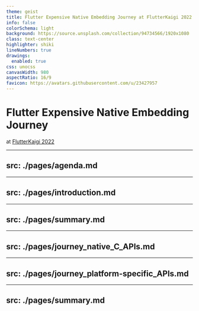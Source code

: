 ```yaml
---
theme: geist
title: Flutter Expensive Native Embedding Journey at FlutterKaigi 2022
info: false
colorSchema: light
background: https://source.unsplash.com/collection/94734566/1920x1080
class: text-center
highlighter: shiki
lineNumbers: true
drawings:
  enabled: true
css: unocss
canvasWidth: 980
aspectRatio: 16/9
favicon: https://avatars.githubusercontent.com/u/23427957
---
```


# Flutter Expensive Native Embedding Journey

at [FlutterKaigi 2022](https://flutterkaigi.jp/2022/)

<div class="abs-br m-6 flex gap-2">
  <a href="https://github.com/sensuikan1973/flutter_expensive_native_embedding_journey/" target="_blank" alt="GitHub"
    class="text-xl icon-btn !border-none !hover:text-black">
    <carbon-logo-github />
  </a>
  <a href="https://sensuikan1973.github.io/flutter_expensive_native_embedding_journey/flutter_expensive_native_embedding_journey.pdf" target="_blank"
    class="text-xl icon-btn !border-none !hover:text-black">
    <carbon-download />
  </a>
</div>


---
src: ./pages/agenda.md
---

---
src: ./pages/introduction.md
---

---
src: ./pages/summary.md
---

---
src: ./pages/journey_native_C_APIs.md
---

---
src: ./pages/journey_platform-specific_APIs.md
---

---
src: ./pages/summary.md
---
